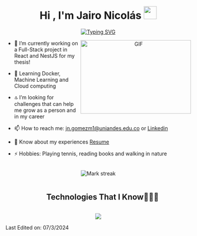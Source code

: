 <h1 align="center"><b>Hi , I'm Jairo Nicolás </b><img src="https://media.giphy.com/media/hvRJCLFzcasrR4ia7z/giphy.gif" width="35"></h1>

<p align="center">
<a href="https://git.io/typing-svg"><img src="https://readme-typing-svg.demolab.com?font=Fira+Code&size=30&duration=3000&pause=500&color=3569CD&background=5EE6B700&random=false&width=820&height=70&lines=Jairo+Nicol%C3%A1s+G%C3%B3mez+GitHub+Profile+%F0%9F%A7%91%F0%9F%8F%BB%E2%80%8D%F0%9F%92%BB;Systems+and+Computing+Engineering+Student+%F0%9F%91%A8%F0%9F%8F%BB%E2%80%8D%F0%9F%8E%93;Passionate+about+technology+and+sports+%F0%9F%92%BB%F0%9F%8F%85+;Love+challenges+and+personal+growth+%F0%9F%93%88;Full-Stack+%26+Artificial+Intelligence+Projects" alt="Typing SVG" /></a>
</p>

<a target="_blank" align="center">
  <img align="right" top="500" height="200" width="300" alt="GIF" src="https://media.giphy.com/media/v1.Y2lkPTc5MGI3NjExdnd5cm1qZjIzcjlmNWhwOGJpc3JoMDJxdXR5cnpzdHVzM2xrcnBoayZlcD12MV9pbnRlcm5hbF9naWZfYnlfaWQmY3Q9Zw/qgQUggAC3Pfv687qPC/giphy.gif">
</a>

- 🔭 I’m currently working on a Full-Stack project in React and NestJS for my thesis!
  
- 🌱 Learning Docker, Machine Learning and Cloud computing
  
- 🔝 I’m looking for challenges that can help me grow as a person and in my career
  
- 📫 How to reach me: jn.gomezm1@uniandes.edu.co or  <a href="https://www.linkedin.com/in/jaironicolasgomez/" target="blank">Linkedin</a>

- 📄 Know about my experiences <a href="" target="blank">Resume</a>

- ⚡ Hobbies: Playing tennis, reading books and walking in nature

<br>

<div align="center">

  <img  title="🔥 Get streak stats for your profile at git.io/streak-stats" alt="Mark streak" src="https://github-readme-streak-stats.herokuapp.com/?user=jngm8&theme=dark&hide_border=false" /> 

  
</div>


<div id="user-content-toc">
  <ul align="center">
    <summary><h2 style="display: inline-block">Technologies That I Know👨🏻‍💻</h2></summary>
  </ul>
</div>
<!--tech stack icons-->
<p align="center">
  <a href="https://skillicons.dev">
    <img src="https://skillicons.dev/icons?i=py,js,react,nestjs,git,dart,flutter,css,docker,figma,firebase,github,html,postgres,postman,tailwind,ts,vscode&perline=14" />
  </a>
</p>



<!--
![Anurag's GitHub stats](https://github-readme-stats.vercel.app/api?username=jngm8&show_icons=true)

<td width="50%" align="center">

  <img  align="center"  src="https://github-readme-stats.anuraghazra1.vercel.app/api/top-langs/?username=jngm8&theme=radical&row=1&column=7&margin-h=15&margin-w=5&no-bg=true" alt="TROPHY"/>
  
  </td>



  -->

  Last Edited on: 07/3/2024
